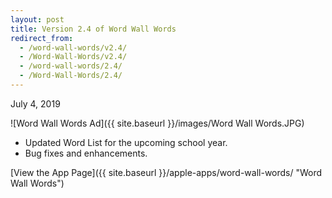 ```yaml
---
layout: post
title: Version 2.4 of Word Wall Words
redirect_from:
  - /word-wall-words/v2.4/
  - /Word-Wall-Words/v2.4/
  - /word-wall-words/2.4/
  - /Word-Wall-Words/2.4/
---
```


July 4, 2019

![Word Wall Words Ad]({{ site.baseurl }}/images/Word Wall Words.JPG)

- Updated Word List for the upcoming school year.
- Bug fixes and enhancements.

[View the App Page]({{ site.baseurl }}/apple-apps/word-wall-words/  "Word Wall Words")

